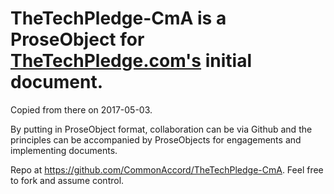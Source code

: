 # TheTechPledge-CmA is a ProseObject for <a href="https://thetechpledge.com/">TheTechPledge.com's</a> initial document.  

Copied from there on 2017-05-03.

By putting in ProseObject format, collaboration can be via Github and the principles can be accompanied by ProseObjects for engagements and implementing documents.

Repo at <a href="https://github.com/CommonAccord/TheTechPledge-CmA">https://github.com/CommonAccord/TheTechPledge-CmA</a>.  Feel free to fork and assume control.